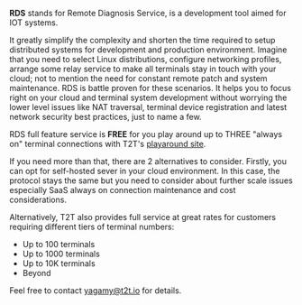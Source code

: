 
**RDS** stands for Remote Diagnosis Service, is a development tool aimed for IOT systems.

It greatly simplify the complexity and shorten the time required to setup distributed systems for development and production environment.  Imagine that you need to select Linux distributions, configure networking profiles, arrange some relay service to make all terminals stay in touch with your cloud; not to mention the need for constant remote patch and system maintenance.  RDS is battle proven for these scenarios.  It helps you to focus right on your cloud and terminal system development without worrying the lower level issues like NAT traversal, terminal device registration and latest network security best practices, just to name a few.

RDS full feature service is **FREE** for you play around up to THREE "always on" terminal connections with T2T's [playaround site](https://rds.tic-tac-toe.io/).

If you need more than that, there are 2 alternatives to consider.  Firstly, you can opt for self-hosted sever in your cloud environment.  In this case, the protocol stays the same but you need to consider about further scale issues especially SaaS always on connection maintenance and cost considerations. 

Alternatively, T2T also provides full service at great rates for customers requiring different tiers of terminal numbers: 

- Up to 100 terminals
- Up to 1000 terminals
- Up to 10K terminals
- Beyond

Feel free to contact [yagamy@t2t.io](mailto:yagamy@t2t.io) for details.